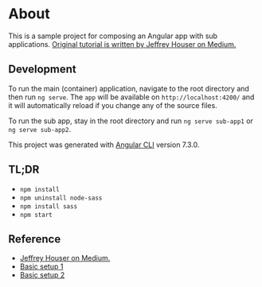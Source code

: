 # About

This is a sample project for composing an Angular app with sub applications. [Original tutorial is written by Jeffrey Houser on Medium.](https://medium.com/disney-streaming/combining-multiple-angular-applications-into-a-single-one-e87d530d6527)

## Development

To run the main (container) application, navigate to the root directory and then run `ng serve`.
The `app` will be available on `http://localhost:4200/` and it will automatically reload if you change any of the source files.

To run the sub app, stay in the root directory and run `ng serve sub-app1` or `ng serve sub-app2`.

This project was generated with [Angular CLI](https://github.com/angular/angular-cli) version 7.3.0.

## TL;DR
* `npm install`
* `npm uninstall node-sass`
* `npm install sass`
* `npm start`

## Reference
* [Jeffrey Houser on Medium.](https://medium.com/disney-streaming/combining-multiple-angular-applications-into-a-single-one-e87d530d6527)
* [Basic setup 1](https://www.tektutorialshub.com/angular/angular-multiple-apps-in-one-project/)
* [Basic setup 2](https://dev.to/krishna7852/beauty-of-the-angular-create-multiple-application-in-single-workspace-2cj4)
  
